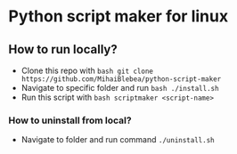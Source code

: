 # Python script maker for linux

## How to run locally?

- Clone this repo with ```bash git clone https://github.com/MihaiBlebea/python-script-maker```
- Navigate to specific folder and run ```bash ./install.sh```
- Run this script with ```bash scriptmaker <script-name>```

### How to uninstall from local?

- Navigate to folder and run command ```./uninstall.sh```